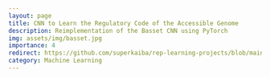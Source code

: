 ```yaml
---
layout: page
title: CNN to Learn the Regulatory Code of the Accessible Genome
description: Reimplementation of the Basset CNN using PyTorch
img: assets/img/basset.jpg 
importance: 4
redirect: https://github.com/superkaiba/rep-learning-projects/blob/main/basset-cnn.py
category: Machine Learning
---
```


